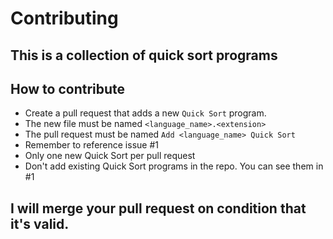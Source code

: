 # Contributing
## This is a collection of quick sort programs
## How to contribute
- Create a pull request that adds a new `Quick Sort` program.
- The new file must be named `<language_name>.<extension>`
- The pull request must be named `Add <language_name> Quick Sort`
- Remember to reference issue #1
- Only one new Quick Sort per pull request
- Don't add existing Quick Sort programs in the repo. You can see them in #1


## I will merge your pull request on condition that it's valid.